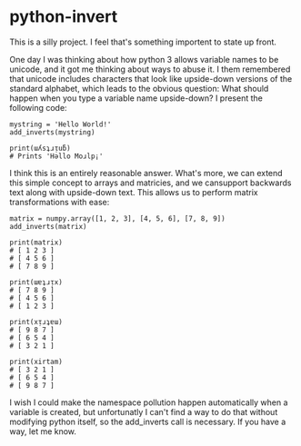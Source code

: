 python-invert
=============
This is a silly project. I feel that's something importent to state up front.

One day I was thinking about how python 3 allows variable names to be unicode, and it got me thinking about ways to abuse it. I them remembered that unicode includes characters that look like upside-down versions of the standard alphabet, which leads to the obvious question: What should happen when you type a variable name upside-down? I present the following code:
```
mystring = 'Hello World!'
add_inverts(mystring)

print(ɯʎsʇɹᴉuƃ)
# Prints 'Hǝllo Moɹlp¡'
```
I think this is an entirely reasonable answer. What's more, we can extend this simple concept to arrays and matricies, and we cansupport backwards text along with upside-down text. This allows us to perform matrix transformations with ease:
```
matrix = numpy.array([1, 2, 3], [4, 5, 6], [7, 8, 9])
add_inverts(matrix)

print(matrix)
# [ 1 2 3 ]
# [ 4 5 6 ]
# [ 7 8 9 ]

print(ɯɐʇɹᴉx)
# [ 7 8 9 ]
# [ 4 5 6 ]
# [ 1 2 3 ]

print(xᴉɹʇɐɯ)
# [ 9 8 7 ]
# [ 6 5 4 ]
# [ 3 2 1 ]

print(xirtam)
# [ 3 2 1 ]
# [ 6 5 4 ]
# [ 9 8 7 ]
```
I wish I could make the namespace pollution happen automatically when a variable is created, but unfortunatly I can't find a way to do that without modifying python itself, so the add_inverts call is necessary. If you have a way, let me know.
